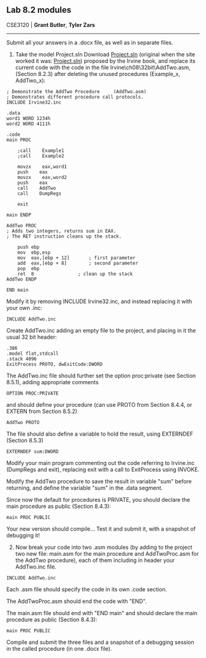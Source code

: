 ## Lab 8.2 modules
CSE3120 | **Grant Butler**, **Tyler Zars**
- - -
Submit all your answers in a .docx file, as well as in separate files.

1. Take the model Project.sln Download [Project.sln](https://fit.instructure.com/courses/596910/files/44703771/download?wrap=1) (original when the site worked it was: [Project.sln](http://asmirvine.com/gettingStartedVS2017/Project32_VS2017.zip)) proposed by the Irvine book, and replace its current code with the code in the file Irvine\ch08\32bit\AddTwo.asm,  (Section 8.2.3) after deleting the unused procedures (Example_x, AddTwo_x):

```
; Demonstrate the AddTwo Procedure     (AddTwo.asm)
; Demonstrates different procedure call protocols.
INCLUDE Irvine32.inc

.data
word1 WORD 1234h
word2 WORD 4111h

.code
main PROC

    ;call    Example1
    ;call    Example2

    movzx    eax,word1
    push    eax
    movzx    eax,word2
    push    eax
    call    AddTwo
    call    DumpRegs

    exit

main ENDP

AddTwo PROC
; Adds two integers, returns sum in EAX.
; The RET instruction cleans up the stack.

    push ebp
    mov  ebp,esp
    mov  eax,[ebp + 12]       ; first parameter
    add  eax,[ebp + 8]        ; second parameter
    pop  ebp
    ret  8                ; clean up the stack
AddTwo ENDP

END main
```
Modify it by removing INCLUDE Irvine32.inc, and instead replacing it with your own .inc:
```
INCLUDE AddTwo.inc
```

Create AddTwo.inc adding an empty file to the project, and placing in it the usual 32 bit header:

```
.386
.model flat,stdcall
.stack 4096
ExitProcess PROTO, dwExitCode:DWORD
```

The AddTwo.inc file should further set the option proc:private (see Section 8.5.1), adding appropriate comments

```
OPTION PROC:PRIVATE
```

and should define your procedure (can use PROTO from Section 8.4.4, or EXTERN from Section 8.5.2)

```
AddTwo PROTO
```

The file should also define a variable to hold the result, using EXTERNDEF (Section 8.5.3)

```
EXTERNDEF sum:DWORD
```

Modify your main program commenting out the code referring to Irvine.inc (DumpRegs and exit), replacing exit with a call to ExitProcess using INVOKE.

Modify the AddTwo procedure to save the result in variable "sum" before returning, and define the variable "sum" in the .data segment.

Since now the default for procedures is PRIVATE, you should declare the main procedure as public (Section 8.4.3):

```
main PROC PUBLIC
```

Your new version should compile... Test it and submit it, with a snapshot  of debugging it!

2. Now break your code into two .asm modules (by adding to the project two new file: main.asm for the main procedure and AddTwoProc.asm for the AddTwo procedure), each of them including in header your AddTwo.inc file.

```
INCLUDE AddTwo.inc
```

Each .asm file should specify the code in its own .code section.

The AddTwoProc.asm should end the code with "END".

The main.asm file should end with "END main" and should declare the main procedure as public (Section 8.4.3):

```
main PROC PUBLIC
```

Compile and submit the three files and a snapshot of a debugging session in the called procedure (in one .docx file).
